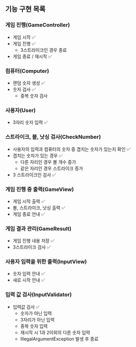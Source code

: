 ## 기능 구현 목록

### 게임 진행(GameController)
- 게임 시작 ✅
- 게임 진행 ✅
  - 3스트라이크인 경우 종료
- 게임 종료 / 재시작 ✅

### 컴퓨터(Computer)
- 랜덤 숫자 생성 ✅
- 숫자 검사 ✅
  - 중복 숫자 검사

### 사용자(User)
- 3자리 숫자 입력 ✅

### 스트라이크, 볼, 낫싱 검사(CheckNumber)
- 사용자의 입력과 컴퓨터의 숫자 중 겹치는 숫자가 있는지 확인 ✅
- 겹치는 숫자가 있는 경우 ✅
  - 다른 자리인 경우 볼 개수 증가
  - 같은 자리인 경우 스트라이크 증가
- 3 스트라이크인 검사 ✅

### 게임 진행 중 출력(GameView)
- 게임 시작 출력 ✅
- 볼, 스트라이크, 낫싱 출력 ✅
- 게임 종료 안내 ✅

### 게임 결과 관리(GameResult)
- 게임 진행 내용 저장 ✅
- 3스트라이크 검사 ✅

### 사용자 입력을 위한 출력(InputView)
- 숫자 입력 안내 ✅
- 새로 시작 안내 ✅

### 입력 값 검사(InputValidator)
- 입력값 검사 ✅
  - 숫자가 아닌 입력
  - 3자리가 아닌 입력
  - 중복 숫자 입력
  - 재시작 시 1과 2이외의 다른 숫자 입력
  - IllegalArgumentException 발생 후 종료